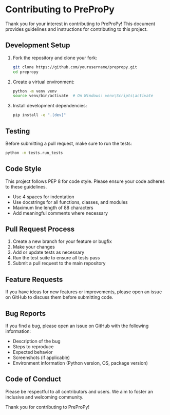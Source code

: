 # Contributing to PreProPy

Thank you for your interest in contributing to PreProPy! This document provides guidelines and instructions for contributing to this project.

## Development Setup

1. Fork the repository and clone your fork:
   ```bash
   git clone https://github.com/yourusername/prepropy.git
   cd prepropy
   ```

2. Create a virtual environment:
   ```bash
   python -m venv venv
   source venv/bin/activate  # On Windows: venv\Scripts\activate
   ```

3. Install development dependencies:
   ```bash
   pip install -e ".[dev]"
   ```

## Testing

Before submitting a pull request, make sure to run the tests:

```bash
python -m tests.run_tests
```

## Code Style

This project follows PEP 8 for code style. Please ensure your code adheres to these guidelines.

- Use 4 spaces for indentation
- Use docstrings for all functions, classes, and modules
- Maximum line length of 88 characters
- Add meaningful comments where necessary

## Pull Request Process

1. Create a new branch for your feature or bugfix
2. Make your changes
3. Add or update tests as necessary
4. Run the test suite to ensure all tests pass
5. Submit a pull request to the main repository

## Feature Requests

If you have ideas for new features or improvements, please open an issue on GitHub to discuss them before submitting code.

## Bug Reports

If you find a bug, please open an issue on GitHub with the following information:
- Description of the bug
- Steps to reproduce
- Expected behavior
- Screenshots (if applicable)
- Environment information (Python version, OS, package version)

## Code of Conduct

Please be respectful to all contributors and users. We aim to foster an inclusive and welcoming community.

Thank you for contributing to PreProPy!
